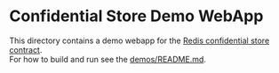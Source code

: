 # Confidential Store Demo WebApp

This directory contains a demo webapp for the [Redis confidential store contract](../../src/examples/RedisConfidentialStore.sol.sol).  
For how to build and run see the [demos/README.md](../README.md).  
